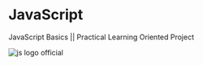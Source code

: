 # JavaScript
JavaScript Basics || Practical Learning Oriented Project


![js logo official](https://user-images.githubusercontent.com/91464100/232341203-ee19d05e-6f9d-4de9-b794-04b33d102721.png)
